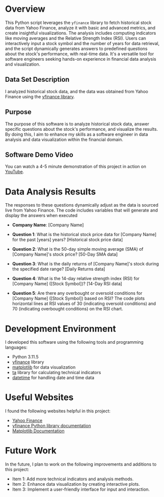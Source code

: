 # Overview

This Python script leverages the `yfinance` library to fetch historical stock data from Yahoo Finance, analyze it with basic and advanced metrics, and create insightful visualizations. The analysis includes computing indicators like moving averages and the Relative Strength Index (RSI). Users can interactively input a stock symbol and the number of years for data retrieval, and the script dynamically generates answers to predefined questions about the stock's performance, with real-time data. It's a versatile tool for software engineers seeking hands-on experience in financial data analysis and visualization.

## Data Set Description

I analyzed historical stock data, and the data was obtained from Yahoo Finance using the [yfinance library](https://pypi.org/project/yfinance/).

## Purpose

The purpose of this software is to analyze historical stock data, answer specific questions about the stock's performance, and visualize the results. By doing this, I aim to enhance my skills as a software engineer in data analysis and data visualization within the financial domain.

## Software Demo Video

You can watch a 4-5 minute demonstration of this project in action on [YouTube](https://youtu.be/1hWMBlLd-9U).

# Data Analysis Results

The responses to these questions dynamically adjust as the data is sourced live from Yahoo Finance. The code includes variables that will generate and display the answers when executed

- **Company Name**: [Company Name]
- **Question 1**: What is the historical stock price data for [Company Name] for the past [years] years?
  [Historical stock price data]

- **Question 2**: What is the 50-day simple moving average (SMA) of [Company Name]'s stock price?
  [50-Day SMA data]

- **Question 3**: What is the daily returns of [Company Name]'s stock during the specified date range?
  [Daily Returns data]

- **Question 4**: What is the 14-day relative strength index (RSI) for [Company Name] ([Stock Symbol])?
  [14-Day RSI data]

- **Question 5**: Are there any overbought or oversold conditions for [Company Name] ([Stock Symbol]) based on RSI?
  The code plots horizontal lines at RSI values of 30 (indicating oversold conditions) and 70 (indicating overbought conditions) on the RSI chart.

# Development Environment

I developed this software using the following tools and programming languages:

- Python 3.11.5
- [yfinance](https://pypi.org/project/yfinance/) library
- [matplotlib](https://matplotlib.org/) for data visualization
- [ta](https://technical-analysis-library-in-python.readthedocs.io/en/latest/) library for calculating technical indicators
- [datetime](https://docs.python.org/3/library/datetime.html) for handling date and time data

# Useful Websites

I found the following websites helpful in this project:

- [Yahoo Finance](https://finance.yahoo.com/)
- [yfinance Python library documentation](https://pypi.org/project/yfinance/)
- [Matplotlib Documentation](https://matplotlib.org/stable/contents.html)

# Future Work

In the future, I plan to work on the following improvements and additions to this project:

- Item 1: Add more technical indicators and analysis methods.
- Item 2: Enhance data visualization by creating interactive plots.
- Item 3: Implement a user-friendly interface for input and interaction.

